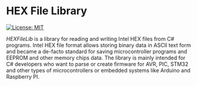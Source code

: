 # HEX File Library

[![License: MIT](https://img.shields.io/badge/License-MIT-yellow.svg)](https://github.com/friendly-electronics/HexFileLib/blob/master/LICENSE)

*HEXFileLib* is a library for reading and writing Intel HEX files from C# programs. Intel HEX file format allows storing binary data in ASCII text form and became a de-facto standard for saving microcontroller programs and EEPROM and other memory chips data. The library is mainly intended for C# developers who want to parse or create firmware for AVR, PIC, STM32 and other types of microcontrollers or embedded systems like Arduino and Raspberry PI.
